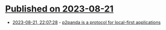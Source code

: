 # [Published on 2023-08-21](index.md)

* [2023-08-21, 22:07:28](https://lobste.rs/s/qaygsw/p2panda_is_protocol_for_local_first) - [p2panda is a protocol for local-first applications](https://p2panda.org/about/)
